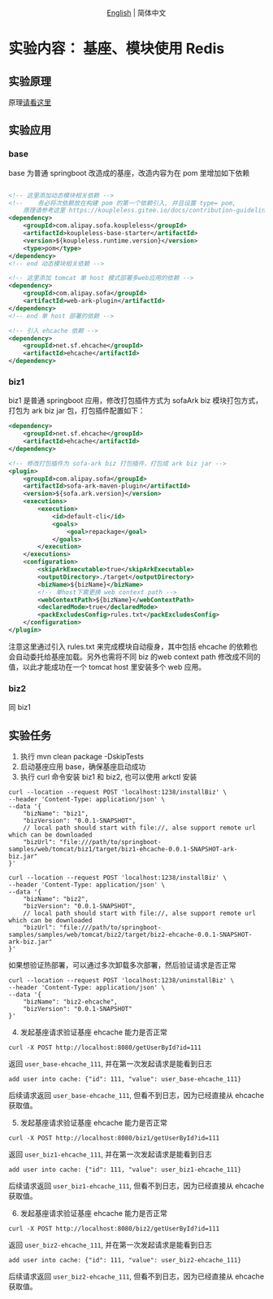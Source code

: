 <div align="center">

[English](./README.md) | 简体中文

</div>

# 实验内容： 基座、模块使用 Redis

## 实验原理
原理[请看这里](https://koupleless.gitee.io/docs/contribution-guidelines/runtime/ehcache/) 

## 实验应用
### base
base 为普通 springboot 改造成的基座，改造内容为在 pom 里增加如下依赖
```xml

<!-- 这里添加动态模块相关依赖 -->
<!--    务必将次依赖放在构建 pom 的第一个依赖引入, 并且设置 type= pom, 
    原理请参考这里 https://koupleless.gitee.io/docs/contribution-guidelines/runtime/multi-app-padater/ -->
<dependency>
    <groupId>com.alipay.sofa.koupleless</groupId>
    <artifactId>koupleless-base-starter</artifactId>
    <version>${koupleless.runtime.version}</version>
    <type>pom</type>
</dependency>
<!-- end 动态模块相关依赖 -->

<!-- 这里添加 tomcat 单 host 模式部署多web应用的依赖 -->
<dependency>
    <groupId>com.alipay.sofa</groupId>
    <artifactId>web-ark-plugin</artifactId>
</dependency>
<!-- end 单 host 部署的依赖 -->

<!-- 引入 ehcache 依赖 -->
<dependency>
    <groupId>net.sf.ehcache</groupId>
    <artifactId>ehcache</artifactId>
</dependency>

```

### biz1
biz1 是普通 springboot 应用，修改打包插件方式为 sofaArk biz 模块打包方式，打包为 ark biz jar 包，打包插件配置如下：
```xml
<dependency>
    <groupId>net.sf.ehcache</groupId>
    <artifactId>ehcache</artifactId>
</dependency>

<!-- 修改打包插件为 sofa-ark biz 打包插件，打包成 ark biz jar -->
<plugin>
    <groupId>com.alipay.sofa</groupId>
    <artifactId>sofa-ark-maven-plugin</artifactId>
    <version>${sofa.ark.version}</version>
    <executions>
        <execution>
            <id>default-cli</id>
            <goals>
                <goal>repackage</goal>
            </goals>
        </execution>
    </executions>
    <configuration>
        <skipArkExecutable>true</skipArkExecutable>
        <outputDirectory>./target</outputDirectory>
        <bizName>${bizName}</bizName>
        <!-- 单host下需更换 web context path -->
        <webContextPath>${bizName}</webContextPath>
        <declaredMode>true</declaredMode>
        <packExcludesConfig>rules.txt</packExcludesConfig>
    </configuration>
</plugin>
```
注意这里通过引入 rules.txt 来完成模块自动瘦身，其中包括 ehcache 的依赖也会自动委托给基座加载。另外也需将不同 biz 的web context path 修改成不同的值，以此才能成功在一个 tomcat host 里安装多个 web 应用。

### biz2
同 biz1


## 实验任务
1. 执行 mvn clean package -DskipTests
2. 启动基座应用 base，确保基座启动成功
3. 执行 curl 命令安装 biz1 和 biz2, 也可以使用 arkctl 安装
```shell
curl --location --request POST 'localhost:1238/installBiz' \
--header 'Content-Type: application/json' \
--data '{
    "bizName": "biz1",
    "bizVersion": "0.0.1-SNAPSHOT",
    // local path should start with file://, alse support remote url which can be downloaded
    "bizUrl": "file:///path/to/springboot-samples/web/tomcat/biz1/target/biz1-ehcache-0.0.1-SNAPSHOT-ark-biz.jar"
}'
```

```shell
curl --location --request POST 'localhost:1238/installBiz' \
--header 'Content-Type: application/json' \
--data '{
    "bizName": "biz2",
    "bizVersion": "0.0.1-SNAPSHOT",
    // local path should start with file://, alse support remote url which can be downloaded
    "bizUrl": "file:///path/to/springboot-samples/samples/web/tomcat/biz2/target/biz2-ehcache-0.0.1-SNAPSHOT-ark-biz.jar"
}'
```

如果想验证热部署，可以通过多次卸载多次部署，然后验证请求是否正常
```shell
curl --location --request POST 'localhost:1238/uninstallBiz' \
--header 'Content-Type: application/json' \
--data '{
    "bizName": "biz2-ehcache",
    "bizVersion": "0.0.1-SNAPSHOT"
}'
```

4. 发起基座请求验证基座 ehcache 能力是否正常 
```shell
curl -X POST http://localhost:8080/getUserById?id=111
```

返回 `user_base-ehcache_111`, 并在第一次发起请求是能看到日志 
```text
add user into cache: {"id": 111, "value": user_base-ehcache_111}
```
后续请求返回 `user_base-ehcache_111`, 但看不到日志，因为已经直接从 ehcache 获取值。

5. 发起基座请求验证基座 ehcache 能力是否正常
```shell
curl -X POST http://localhost:8080/biz1/getUserById?id=111
```

返回 `user_biz1-ehcache_111`, 并在第一次发起请求是能看到日志
```text
add user into cache: {"id": 111, "value": user_biz1-ehcache_111}
```
后续请求返回 `user_biz1-ehcache_111`, 但看不到日志，因为已经直接从 ehcache 获取值。


6. 发起基座请求验证基座 ehcache 能力是否正常
```shell
curl -X POST http://localhost:8080/biz2/getUserById?id=111
```

返回 `user_biz2-ehcache_111`, 并在第一次发起请求是能看到日志
```text
add user into cache: {"id": 111, "value": user_biz2-ehcache_111}
```
后续请求返回 `user_biz2-ehcache_111`, 但看不到日志，因为已经直接从 ehcache 获取值。
